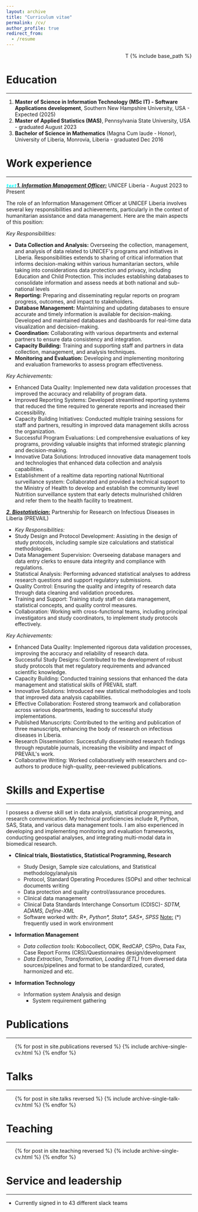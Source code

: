 ```yaml
---
layout: archive
title: "Curriculum vitae"
permalink: /cv/
author_profile: true
redirect_from:
  - /resume
---
```


<p align="right"> T {% include base_path %} </p>

Education
======
____
1. **Master of Science in Information Technology (MSc IT) - Software Applications development**, Southern New Hampshire University, USA  - Expected (2025)
2. **Master of Applied Statistics (MAS)**, Pennsylvania State University, USA - graduated August 2023
3. **Bachelor of Science in Mathematics** (Magna Cum laude - Honor), University of Liberia, Monrovia, Liberia      - graduated Dec 2016

Work experience
======
____ 

**_<u><code style="color : aqua">text</code>1. Information Management Officer:</u>_** UNICEF Liberia       - August 2023 to Present

The role of an Information Management Officer at UNICEF Liberia involves several key responsibilities and achievements, particularly in the context of humanitarian assistance and data management. Here are the main aspects of this position:

  _Key Responsibilities:_
  * **Data Collection and Analysis:** Overseeing the collection, management, and analysis of data related to UNICEF's programs and initiatives in Liberia. Responsibilities extends to sharing of critical information that informs decision-making within various humanitarian sectors, while taking into considerations data protection and privacy, including Education and Child Protection. This includes establishing databases to consolidate information and assess needs at both national and sub-national levels
  * **Reporting:** Preparing and disseminating regular reports on program progress, outcomes, and impact to stakeholders.
  * **Database Management:** Maintaining and updating databases to ensure accurate and timely information is available for decision-making. Developed and maintained databases and dashboards for real-time data visualization and decision-making.
  * **Coordination:** Collaborating with various departments and external partners to ensure data consistency and integration.
  * **Capacity Building:** Training and supporting staff and partners in data collection, management, and analysis techniques.
  * **Monitoring and Evaluation:** Developing and implementing monitoring and evaluation frameworks to assess program effectiveness.
  
  _Key Achievements:_
  * Enhanced Data Quality: Implemented new data validation processes that improved the accuracy and reliability of program data.
  * Improved Reporting Systems: Developed streamlined reporting systems that reduced the time required to generate reports and increased their accessibility.
  * Capacity Building Initiatives: Conducted multiple training sessions for staff and partners, resulting in improved data management skills across the organization.
  * Successful Program Evaluations: Led comprehensive evaluations of key programs, providing valuable insights that informed strategic planning and decision-making.
  * Innovative Data Solutions: Introduced innovative data management tools and technologies that enhanced data collection and analysis capabilities.
  * Establishment of a realtime data reporting national Nutritional surveillance system: Collaborated and provided a technical support to the Ministry of Health to develop and establish the community level Nutrition surveillance system that early detects mulnurished children and refer them to the health facility to treatment.

**_<u>2. Biostatistician:</u>_** Partnership for Research on Infectious Diseases in Liberia (PREVAIL)
  
  * _Key Responsibilities:_
  * Study Design and Protocol Development: Assisting in the design of study protocols, including sample size calculations and statistical methodologies.
  * Data Management Supervision: Overseeing database managers and data entry clerks to ensure data integrity and compliance with regulations.
  * Statistical Analysis: Performing advanced statistical analyses to address research questions and support regulatory submissions.
  * Quality Control: Ensuring the quality and integrity of research data through data cleaning and validation procedures.
  * Training and Support: Training study staff on data management, statistical concepts, and quality control measures.
  * Collaboration: Working with cross-functional teams, including principal investigators and study coordinators, to implement study protocols effectively.

_Key Achievements:_
* Enhanced Data Quality: Implemented rigorous data validation processes, improving the accuracy and reliability of research data.
* Successful Study Designs: Contributed to the development of robust study protocols that met regulatory requirements and advanced scientific knowledge.
* Capacity Building: Conducted training sessions that enhanced the data management and statistical skills of PREVAIL staff.
* Innovative Solutions: Introduced new statistical methodologies and tools that improved data analysis capabilities.
* Effective Collaboration: Fostered strong teamwork and collaboration across various departments, leading to successful study implementations.
* Published Manuscripts: Contributed to the writing and publication of three manuscripts, enhancing the body of research on infectious diseases in Liberia.
* Research Dissemination: Successfully disseminated research findings through reputable journals, increasing the visibility and impact of PREVAIL's work.
* Collaborative Writing: Worked collaboratively with researchers and co-authors to produce high-quality, peer-reviewed publications.

Skills and Expertise
======
____

I possess a diverse skill set in data analysis, statistical programming, and research communication. My technical proficiencies include R, Python, SAS, Stata, and various data management tools. I am also experienced in developing and implementing monitoring and evaluation frameworks, conducting geospatial analyses, and integrating multi-modal data in biomedical research.

* **Clinical trials, Biostatistics, Statistical Programming, Research**

  * Study Design, Sample size calculations, and Statistical methodology/analysis
  * Protocol, Standard Operating Procedures (SOPs) and other technical documents writing
  * Data protection and quality control/assurance procedures.
  * Clinical data management
  * Clinical Data Standards Interchange Consortum (CDISC)- _SDTM, ADAMS, Define-XML_
  * Software worked with: _R*, Python*, Stata*, SAS*, SPSS_ 
    <u>Note:</u> (*) frequently used in work environment 


* **Information Management**
  * _Data collection tools:_ Kobocollect, ODK, RedCAP, CSPro, Data Fax, Case Report Forms (CRS)/Questionnaires design/development
  * _Data Extraction, Transformation, Loading (ETL)_ from diversed data sources/pipelines and format to be standardized, curated, harmonized and etc.


* **Information Technology**
  * Information system Analysis and design
    * System requirement gathering

Publications
======
____
  <ul>{% for post in site.publications reversed %}
    {% include archive-single-cv.html %}
  {% endfor %}</ul>
  
Talks
======
____
  <ul>{% for post in site.talks reversed %}
    {% include archive-single-talk-cv.html  %}
  {% endfor %}</ul>
  
Teaching
======
____
  <ul>{% for post in site.teaching reversed %}
    {% include archive-single-cv.html %}
  {% endfor %}</ul>
  
Service and leadership
======
____
* Currently signed in to 43 different slack teams
